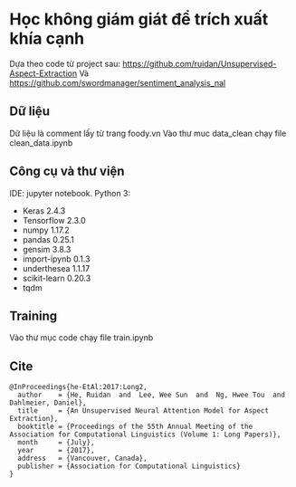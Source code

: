 # Học không giám giát để trích xuất khía cạnh
Dựa theo code từ project sau: https://github.com/ruidan/Unsupervised-Aspect-Extraction
Và https://github.com/swordmanager/sentiment_analysis_nal
## Dữ liệu
Dữ liệu là comment lấy từ trang foody.vn
Vào thư muc data_clean chạy file clean_data.ipynb
## Công cụ và thư viện
IDE: jupyter notebook.
Python 3:
- Keras 2.4.3
- Tensorflow 2.3.0
- numpy 1.17.2
- pandas 0.25.1
- gensim 3.8.3
- import-ipynb 0.1.3
- underthesea 1.1.17
- scikit-learn 0.20.3
- tqdm
## Training
Vào thư mục code chạy file train.ipynb

## Cite
```
@InProceedings{he-EtAl:2017:Long2,
  author    = {He, Ruidan  and  Lee, Wee Sun  and  Ng, Hwee Tou  and  Dahlmeier, Daniel},
  title     = {An Unsupervised Neural Attention Model for Aspect Extraction},
  booktitle = {Proceedings of the 55th Annual Meeting of the Association for Computational Linguistics (Volume 1: Long Papers)},
  month     = {July},
  year      = {2017},
  address   = {Vancouver, Canada},
  publisher = {Association for Computational Linguistics}
}
```